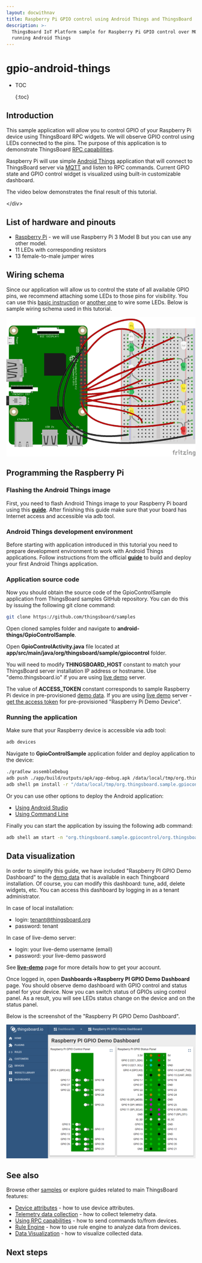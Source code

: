 ```yaml
---
layout: docwithnav
title: Raspberry Pi GPIO control using Android Things and ThingsBoard
description: >-
  ThingsBoard IoT Platform sample for Raspberry Pi GPIO control over MQTT
  running Android Things
---
```


# gpio-android-things

* TOC

  {:toc}

## Introduction

This sample application will allow you to control GPIO of your Raspberry Pi device using ThingsBoard RPC widgets. We will observe GPIO control using LEDs connected to the pins. The purpose of this application is to demonstrate ThingsBoard [RPC capabilities](https://github.com/caoyingde/thingsboard.github.io/tree/9437083b88083a9b2563248432cbbe460867fbaf/docs/user-guide/rpc/README.md).

Raspberry Pi will use simple [Android Things](https://developer.android.com/things/index.html) application that will connect to ThingsBoard server via [MQTT](https://en.wikipedia.org/wiki/MQTT) and listen to RPC commands. Current GPIO state and GPIO control widget is visualized using built-in customizable dashboard.

The video below demonstrates the final result of this tutorial.

  &lt;/div&gt;   
   


## List of hardware and pinouts

* [Raspberry Pi](https://en.wikipedia.org/wiki/Raspberry_Pi) - we will use Raspberry Pi 3 Model B but you can use any other model.
* 11 LEDs with corresponding resistors
* 13 female-to-male jumper wires

## Wiring schema

Since our application will allow us to control the state of all available GPIO pins, we recommend attaching some LEDs to those pins for visibility. You can use this [basic instruction](https://www.raspberrypi.org/documentation/usage/gpio/) or [another one](https://projects.drogon.net/raspberry-pi/gpio-examples/tux-crossing/gpio-examples-1-a-single-led/) to wire some LEDs. Below is sample wiring schema used in this tutorial.

![image](../../../.gitbook/assets/raspberry-gpio-leds.png)

## Programming the Raspberry Pi

### Flashing the Android Things image

First, you need to flash Android Things image to your Raspberry Pi board using this [**guide**](https://developer.android.com/things/hardware/raspberrypi.html#flashing_the_image). After finishing this guide make sure that your board has Internet access and accessible via adb tool.

### Android Things development environment

Before starting with application introduced in this tutorial you need to prepare development environment to work with Android Things applications. Follow instructions from the official [**guide**](https://developer.android.com/things/training/first-device/index.html) to build and deploy your first Android Things application.

### Application source code

Now you should obtain the source code of the GpioControlSample application from ThingsBoard samples GitHub repository. You can do this by issuing the following git clone command:

```bash
git clone https://github.com/thingsboard/samples
```

Open cloned samples folder and navigate to **android-things/GpioControlSample**.

Open **GpioControlActivity.java** file located at **app/src/main/java/org/thingsboard/sample/gpiocontrol** folder.

You will need to modify **THINGSBOARD\_HOST** constant to match your ThingsBoard server installation IP address or hostname. Use "demo.thingsboard.io" if you are using [live demo](https://demo.thingsboard.io/) server.

The value of **ACCESS\_TOKEN** constant corresponds to sample Raspberry Pi device in pre-provisioned [demo data](https://github.com/caoyingde/thingsboard.github.io/tree/9437083b88083a9b2563248432cbbe460867fbaf/docs/samples/demo-account/README.md#tenant-devices). If you are using [live demo](https://demo.thingsboard.io/) server - [get the access token](https://github.com/caoyingde/thingsboard.github.io/tree/9437083b88083a9b2563248432cbbe460867fbaf/docs/user-guide/ui/devices/README.md#manage-device-credentials) for pre-provisioned "Raspberry Pi Demo Device".

### Running the application

Make sure that your Raspberry device is accessible via adb tool:

```bash
adb devices
```

Navigate to **GpioControlSample** application folder and deploy application to the device:

```bash
./gradlew assembleDebug
adb push ./app/build/outputs/apk/app-debug.apk /data/local/tmp/org.thingsboard.sample.gpiocontrol
adb shell pm install -r "/data/local/tmp/org.thingsboard.sample.gpiocontrol"
```

Or you can use other options to deploy the Android application:

* [Using Android Studio](https://developer.android.com/studio/run/index.html)
* [Using Command Line](https://developer.android.com/studio/build/building-cmdline.html)

Finally you can start the application by issuing the following adb command:

```bash
adb shell am start -n "org.thingsboard.sample.gpiocontrol/org.thingsboard.sample.gpiocontrol.GpioControlActivity" -a android.intent.action.MAIN -c android.intent.category.LAUNCHER
```

## Data visualization

In order to simplify this guide, we have included "Raspberry PI GPIO Demo Dashboard" to the [demo data](https://github.com/caoyingde/thingsboard.github.io/tree/9437083b88083a9b2563248432cbbe460867fbaf/docs/samples/demo-account/README.md#dashboards) that is available in each Thingboard installation. Of course, you can modify this dashboard: tune, add, delete widgets, etc. You can access this dashboard by logging in as a tenant administrator.

In case of local installation:

* login: tenant@thingsboard.org
* password: tenant

In case of live-demo server:

* login: your live-demo username \(email\)
* password: your live-demo password

See [**live-demo**](https://github.com/caoyingde/thingsboard.github.io/tree/9437083b88083a9b2563248432cbbe460867fbaf/docs/user-guide/live-demo/README.md) page for more details how to get your account.

Once logged in, open **Dashboards-&gt;Raspberry PI GPIO Demo Dashboard** page. You should observe demo dashboard with GPIO control and status panel for your device. Now you can switch status of GPIOs using control panel. As a result, you will see LEDs status change on the device and on the status panel.

Below is the screenshot of the "Raspberry PI GPIO Demo Dashboard".

![image](../../../.gitbook/assets/dashboard%20%282%29.png)

## See also

Browse other [samples](https://github.com/caoyingde/thingsboard.github.io/tree/9437083b88083a9b2563248432cbbe460867fbaf/docs/samples/README.md) or explore guides related to main ThingsBoard features:

* [Device attributes](https://github.com/caoyingde/thingsboard.github.io/tree/9437083b88083a9b2563248432cbbe460867fbaf/docs/user-guide/attributes/README.md) - how to use device attributes.
* [Telemetry data collection](https://github.com/caoyingde/thingsboard.github.io/tree/9437083b88083a9b2563248432cbbe460867fbaf/docs/user-guide/telemetry/README.md) - how to collect telemetry data.
* [Using RPC capabilities](https://github.com/caoyingde/thingsboard.github.io/tree/9437083b88083a9b2563248432cbbe460867fbaf/docs/user-guide/rpc/README.md) - how to send commands to/from devices.
* [Rule Engine](https://github.com/caoyingde/thingsboard.github.io/tree/9437083b88083a9b2563248432cbbe460867fbaf/docs/user-guide/rule-engine/README.md) - how to use rule engine to analyze data from devices.
* [Data Visualization](https://github.com/caoyingde/thingsboard.github.io/tree/9437083b88083a9b2563248432cbbe460867fbaf/docs/user-guide/visualization/README.md) - how to visualize collected data.

## Next steps

